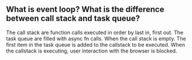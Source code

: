 ## What is event loop? What is the difference between call stack and task queue?

The call stack are function calls executed in order by last in, first out.
The task queue are filled with async fn calls. When the call stack is empty.
The first item in the task queue is added to the callstack to be executed.
When the callstack is executing, user interaction with the browser is blocked.